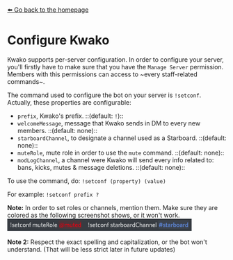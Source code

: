 [⬅️ Go back to the homepage](index.html)

# Configure Kwako
Kwako supports per-server configuration. In order to configure your server, you'll firstly have to make sure that you have the `Manage Server` permission. Members with this permissions can access to ~every staff-related commands~.

The command used to configure the bot on your server is `!setconf`.
Actually, these properties are configurable:
- `prefix`, Kwako's prefix. ::(default: `!`)::
- `welcomeMessage`, message that Kwako sends in DM to every new members. ::(default: none)::
- `starboardChannel`, to designate a channel used as a Starboard. ::(default: none)::
- `muteRole`, mute role in order to use the `mute` command. ::(default: none)::
- `modLogChannel`, a channel were Kwako will send every info related to: bans, kicks, mutes & message deletions. ::(default: none)::

To use the command, do:
`!setconf (property) (value)`

For example:
`!setconf prefix ?`

**Note:** In order to set roles or channels, mention them. Make sure they are colored as the following screenshot shows, or it won't work.
![](assets/setconfrole.png)![](assets/setconfchannel.png)

**Note 2:** Respect the exact spelling and capitalization, or the bot won't understand. (That will be less strict later in future updates)